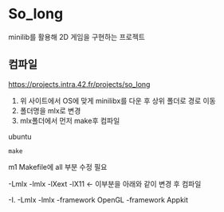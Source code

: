 # So_long
minilib를 활용해 2D 게임을 구현하는 프로젝트 
## 컴파일
<https://projects.intra.42.fr/projects/so_long>

1. 위 사이트에서 OS에 맞게 minilibx를 다운 후 상위 폴더로 경로 이동
2. 폴더명을 mlx로 변경
3. mlx폴더에서 먼저 make후 컴파일


ubuntu
```shell
make
```
m1
Makefile에 all 부분 수정 필요 

-Lmlx -lmlx -lXext -lX11 <- 이부분을 아래와 같이 변경 후 컴파일 

-I. -Lmlx -lmlx -framework OpenGL -framework Appkit
